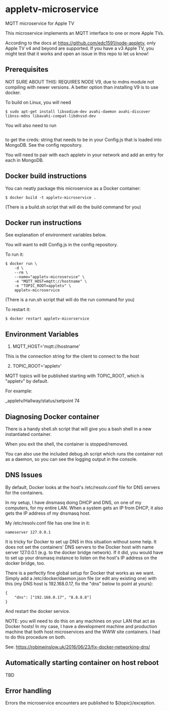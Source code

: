 # appletv-microservice
MQTT  microservice for Apple TV

This microservice implements an MQTT interface to one or more Apple TVs.

According to the docs at https://github.com/edc1591/node-appletv, only Apple TV v4 and beyond are supported.  If you
have a v3 Apple TV, you might test that it works and open an issue in this repo to let us know!

## Prerequisites

NOT SURE ABOUT THIS: REQUIRES NODE V9, due to mdns module not compiling with newer versions.  A better option than installing V9 is to use
docker.

To build on Linux, you will need

```
$ sudo apt-get install libsodium-dev avahi-daemon avahi-discover libnss-mdns libavahi-compat-libdnssd-dev
```

You will also need to run 
```$ ./node_mocdules/.bin/appletv pair
``` 
to get the creds: string that needs to be in your Config.js that is loaded into MongoDB.  See the config repository.

You will need to pair with each appletv in your network and add an entry for each in MongoDB.

## Docker build instructions
You can neatly package this microservice as a Docker container:

```
$ docker build -t appletv-microservice .
```

(There is a build.sh script that will do the build command for you)

## Docker run instructions

See explanation of environment variables below.

You will want to edit Config.js in the config repository.


To run it:

```
$ docker run \
    -d \
    --rm \
    --name="appletv-microservice" \
    -e "MQTT_HOST=mqtt://hostname" \
    -e "TOPIC_ROOT=appletv" \
    appletv-microservice
```

(There is a run.sh script that will do the run command for you)

To restart it:
```
$ docker restart appletv-micorservice
```

## Environment Variables

1. MQTT_HOST='mqtt://hostname'

This is the connection string for the client to connect to the host

2. TOPIC_ROOT='appletv'

MQTT topics will be published starting with TOPIC_ROOT, which is "appletv" by default.

For example:

_appletv/Hallway/status/setpoint 74

## Diagnosing Docker container
There is a handy shell.sh script that will give you a bash shell in a new instantiated container.

When you exit the shell, the container is stopped/removed.

You can also use the included debug.sh script which runs the container not as a daemon, so you can see the logging output in the console.

## DNS Issues
By default, Docker looks at the host's /etc/resolv.conf file for DNS servers for the containers.

In my setup, I have dnsmasq doing DHCP and DNS, on one of my computers, for my entire LAN.  When a system gets an IP from DHCP, it also gets the IP address of my dnsmasq host.

My /etc/resolv.conf file has one line in it:
```
nameserver 127.0.0.1
```

It is tricky for Docker to set up DNS in this situation without some help.  It does not
set the containers' DNS servers to the Docker host with name server 127.0.0.1 (e.g. to the docker bridge network).
If it did, you would have to set up your dnsmasq instance to listen on the host's IP address on the docker bridge, too.

There is a perfectly fine global setup for Docker that works as we want.  Simply add a /etc/docker/daemon.json file (or edit any existing one)
with this (my DNS host is 192.168.0.17, fix the "dns" below to point at yours):

```
{
    "dns": ["192.168.0.17", "8.8.8.8"]
}
```

And restart the docker service.

NOTE: you will need to do this on any machines on your LAN that act as Docker hosts!  In my case,
I have a development machine and production machine that both host microservices and the WWW site
containers.  I had to do this procedure on both.

See: https://robinwinslow.uk/2016/06/23/fix-docker-networking-dns/

## Automatically starting container on host reboot
TBD

## Error handling
Errors the microservice encounters are published to ${topic}/exception.
